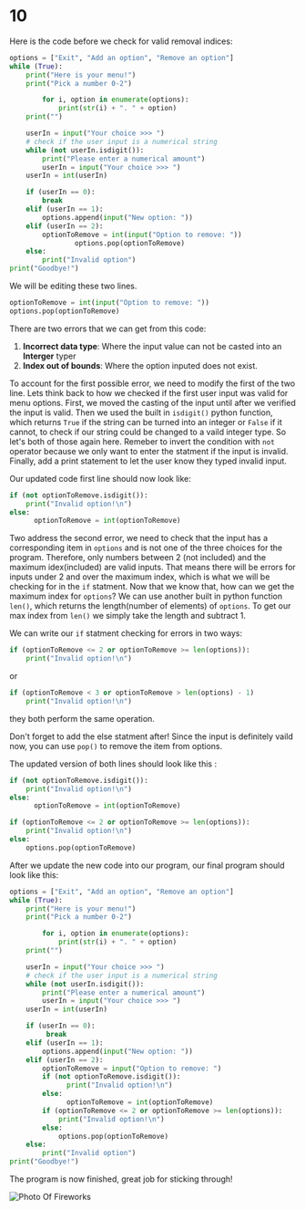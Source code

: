 # 10

Here is the code before we check for valid removal indices:

```python
options = ["Exit", "Add an option", "Remove an option"]
while (True):
    print("Here is your menu!")
    print("Pick a number 0-2")

        for i, option in enumerate(options):
            print(str(i) + ". " + option)
    print("")

    userIn = input("Your choice >>> ")
    # check if the user input is a numerical string
    while (not userIn.isdigit()):
        print("Please enter a numerical amount")
        userIn = input("Your choice >>> ")
    userIn = int(userIn)

    if (userIn == 0):
        break
    elif (userIn == 1):
        options.append(input("New option: "))
    elif (userIn == 2):
        optionToRemove = int(input("Option to remove: "))
                options.pop(optionToRemove)
    else:
        print("Invalid option")
print("Goodbye!")
```

We will be editing these two lines.

```python
optionToRemove = int(input("Option to remove: "))
options.pop(optionToRemove)
```

There are two errors that we can get from this code:

1. **Incorrect data type**: Where the input value can not be casted into an **Interger** typer
2. **Index out of bounds**: Where the option inputed does not exist. 

To account for the first possible error, we need to modify the first of the two line. Lets think back to how we checked if the first user input was valid for menu options. First, we moved the casting of the input until after we verified the input is valid. Then we used the built in `isdigit()` python function, which returns `True` if the string can be turned into an integer or `False` if it cannot, to check if our string could be changed to a vaild integer type. So let's both of those again here. Remeber to invert the condition with `not` operator because we only want to enter the statment if the input is invalid. Finally, add a print statement to let the user know they typed invalid input.

Our updated code first line should now look like:

```python
if (not optionToRemove.isdigit()):
    print("Invalid option!\n")
else:
      optionToRemove = int(optionToRemove)
```

Two address the second error, we need to check that the input has a corresponding item in `options` and is not one of the three choices for the program. Therefore, only numbers between 2 \(not included\) and the maximum idex\(included\) are valid inputs. That means there will be errors for inputs under 2 and over the maximum index, which is what we will be checking for in the `if` statment. Now that we know that, how can we get the maximum index for `options`? We can use another built in python function `len()`, which returns the length\(number of elements\) of `options`. To get our max index from `len()` we simply take the length and subtract 1.

We can write our `if` statment checking for errors in two ways:

```python
if (optionToRemove <= 2 or optionToRemove >= len(options)):
    print("Invalid option!\n")
```

or

```python
if (optionToRemove < 3 or optionToRemove > len(options) - 1)
    print("Invalid option!\n")
```

they both perform the same operation.

Don't forget to add the else statment after! Since the input is definitely vaild now, you can use `pop()` to remove the item from options.

The updated version of both lines should look like this :

```python
if (not optionToRemove.isdigit()):
    print("Invalid option!\n")
else:
      optionToRemove = int(optionToRemove)

if (optionToRemove <= 2 or optionToRemove >= len(options)):
    print("Invalid option!\n") 
else:
    options.pop(optionToRemove)
```

After we update the new code into our program, our final program should look like this:

```python
options = ["Exit", "Add an option", "Remove an option"]
while (True):
    print("Here is your menu!")
    print("Pick a number 0-2")

        for i, option in enumerate(options):
            print(str(i) + ". " + option)
    print("")

    userIn = input("Your choice >>> ")
    # check if the user input is a numerical string
    while (not userIn.isdigit()):
        print("Please enter a numerical amount")
        userIn = input("Your choice >>> ")
    userIn = int(userIn)

    if (userIn == 0):
         break
    elif (userIn == 1):
        options.append(input("New option: "))
    elif (userIn == 2):
        optionToRemove = input("Option to remove: ")
        if (not optionToRemove.isdigit()):
              print("Invalid option!\n")
        else: 
              optionToRemove = int(optionToRemove)
        if (optionToRemove <= 2 or optionToRemove >= len(options)):
            print("Invalid option!\n")
        else:
            options.pop(optionToRemove)
    else:
        print("Invalid option")  
print("Goodbye!")
```

The program is now finished, great job for sticking through!

![Photo Of Fireworks](https://images.pexels.com/photos/1387577/pexels-photo-1387577.jpeg?auto=compress&cs=tinysrgb&h=500&w=680)

